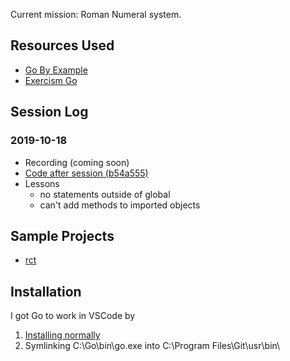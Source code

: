 Current mission: Roman Numeral system.

## Resources Used

- [Go By Example](https://gobyexample.com/)
- [Exercism Go](https://exercism.io/tracks/go/exercises)

## Session Log

### 2019-10-18

- Recording (coming soon)
- [Code after session (b54a555)](https://github.com/Hydra-Code-Club/go-man-numerals/tree/progress_1)
- Lessons
  - no statements outside of global
  - can't add methods to imported objects

## Sample Projects

- [rct](https://github.com/crhallberg/rct)

## Installation

I got Go to work in VSCode by

1. [Installing normally](https://golang.org/dl/)
1. Symlinking C:\Go\bin\go.exe into C:\Program Files\Git\usr\bin\
